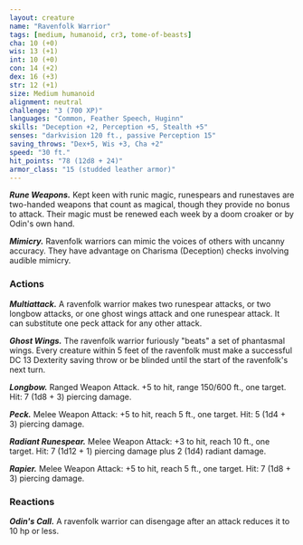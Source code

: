 ```yaml
---
layout: creature
name: "Ravenfolk Warrior"
tags: [medium, humanoid, cr3, tome-of-beasts]
cha: 10 (+0)
wis: 13 (+1)
int: 10 (+0)
con: 14 (+2)
dex: 16 (+3)
str: 12 (+1)
size: Medium humanoid
alignment: neutral
challenge: "3 (700 XP)"
languages: "Common, Feather Speech, Huginn"
skills: "Deception +2, Perception +5, Stealth +5"
senses: "darkvision 120 ft., passive Perception 15"
saving_throws: "Dex+5, Wis +3, Cha +2"
speed: "30 ft."
hit_points: "78 (12d8 + 24)"
armor_class: "15 (studded leather armor)"
---
```


***Rune Weapons.*** Kept keen with runic magic, runespears and runestaves are two-handed weapons that count as magical, though they provide no bonus to attack. Their magic must be renewed each week by a doom croaker or by Odin's own hand.

***Mimicry.*** Ravenfolk warriors can mimic the voices of others with uncanny accuracy. They have advantage on Charisma (Deception) checks involving audible mimicry.

### Actions

***Multiattack.*** A ravenfolk warrior makes two runespear attacks, or two longbow attacks, or one ghost wings attack and one runespear attack. It can substitute one peck attack for any other attack.

***Ghost Wings.*** The ravenfolk warrior furiously "beats" a set of phantasmal wings. Every creature within 5 feet of the ravenfolk must make a successful DC 13 Dexterity saving throw or be blinded until the start of the ravenfolk's next turn.

***Longbow.*** Ranged Weapon Attack. +5 to hit, range 150/600 ft., one target. Hit: 7 (1d8 + 3) piercing damage.

***Peck.*** Melee Weapon Attack: +5 to hit, reach 5 ft., one target. Hit: 5 (1d4 + 3) piercing damage.

***Radiant Runespear.*** Melee Weapon Attack: +3 to hit, reach 10 ft., one target. Hit: 7 (1d12 + 1) piercing damage plus 2 (1d4) radiant damage.

***Rapier.*** Melee Weapon Attack: +5 to hit, reach 5 ft., one target. Hit: 7 (1d8 + 3) piercing damage.

### Reactions

***Odin's Call.*** A ravenfolk warrior can disengage after an attack reduces it to 10 hp or less.

